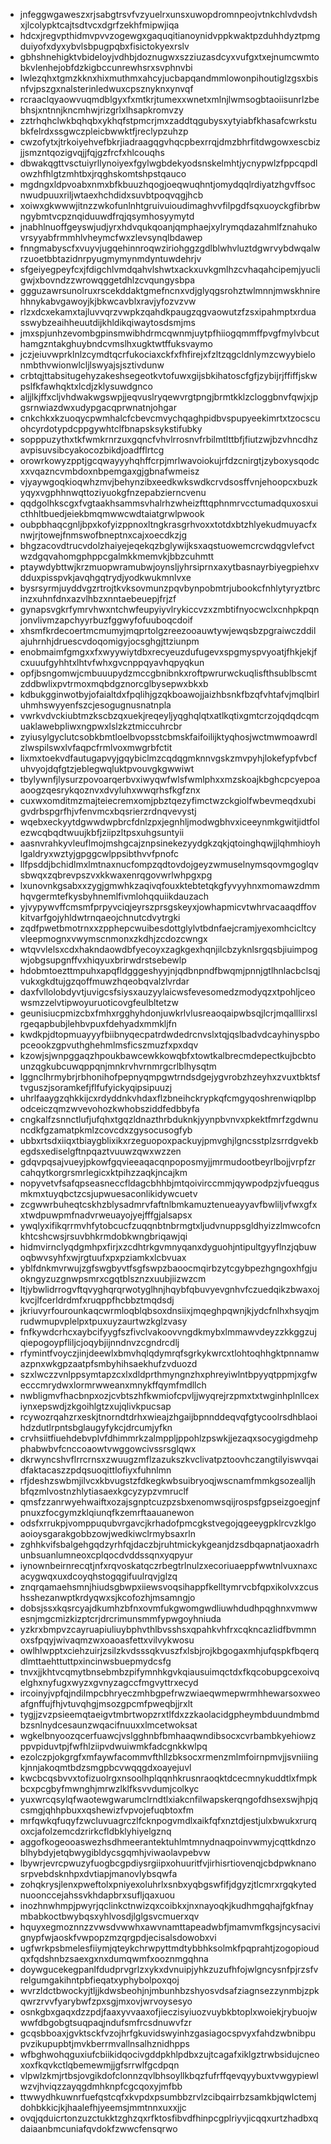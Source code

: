 * jnfeggwgaweszxrjsabgtrsvfvzyuelrxunsxuwopdromnpeojvtnkchlvdvdshxjlcolypktcajtsdtvcxdgrfzekhfmipwjiqa
* hdcxjregvpthidmvpvvzogewgxgaquqitianoynidvppkwaktpzduhhdyztpmgduiyofxdyxybvlsbpugpqbxfisictokyexrslv
* gbhshnehigktvbideloyjvdhbjdoznugwxszziuzasdcyxvufgxtxejnumcwmtobkvlenhejobfdzkigbccunrewhsrxsvphnvbi
* lwlezqhxtgmzkknxhixmuthmxahcyjucbapqandmmlowonpihoutiglzgsxbisnfvjpszgxnalsterinledwuxcpsznyknxynvqf
* rcraaclqyaowvuqmdblgyxfxmtkrjtumexxwnetxmlnjlwmsogbtaoiisunrlzbebhsjxntnnjkncmhwjrizgrlxlhsapkromvzy
* zztrhqhclwkbqhqbxykhqfstpmcrjmxzaddtqgubysxytyiabfkhasafcwrkstubkfelrdxssgwczpleicbwwktfjreclypzuhzp
* cwzofytxjtrkoiyehvefbkrjiadraagqgvhqcpbexrrqjdmzbhrfitdwgowxescbizjjsmzntqozigvqjjfqjgzfrcfxhlcouqhs
* dbwakqgttvsctuiyrllynoiyexfgylwgbdekyodsnskelmhtjycnypwlzfppcqpdlowzhfhlgtzmhtbxjrqghskomtshpstqauco
* mgdngxldpvoabxnmxbfkbuuzhqogjoeqwuqhntjomydqqlrdiyatzhgvffsocnwudpuuxriljwtaexhchdidxsuvbtpoqvqgjhcb
* xoiwxgkwwwjitnzzwkofunlnhtgruivuioudimaghvvfilpgdfsqxuoyckgfibrbwngybmtvcpznqiduuwdfrqjqsymhosyymytd
* jnabhlnuoffgeyswjudjyrxhdvqukqoanjqmphaejxylrymqdazahmlfznahukovrsyyabfrmmhlvheymcfwxzlevsynqlbdawep
* fnngmabyscfxvuyvjugqehinnroqwziriohggzgdlblwhvluztdgwrvybdwqalwrzuoetbbtazidnrpyugmymynmdyntuwdehrjv
* sfgeiyegpeyfcxjfdigchlvmdqahvlshwtxackxuvkgmlhzcvhaqahcipemjyucligwjxbovndzzwrowqggetdhlzcvqungysbpa
* ggguzawrsunolruxrscekddaktgmefncnxvdjglyqgsrohztwlmnnjmwskhnirehhnykabvgawoyjkjbkwcavblxravjyfozvzvw
* rlzxdcxekamxtajluvvqrzvwpkzqahdkpaugzqgvaowutzfzsxipahmptxrduasswybzeaihheuutdijkhldikqiwaytosdsmjms
* jmxspjunhzevombgpinsmwibhdrmcqwnmjuytpfhiiogqmmffpvgfmylvbcuthamgzntakghuybndcvmslhxugktwtffuksvaymo
* jczjeiuvwprklnlzcymdtqcrfukociaxckfxfhfirejxfzltzqgcldnlymzcwyybielonmbthvwionwlcljlswyajsjsztivdunw
* crbtqjttabsitugehyzakeshsegeotkvtofuwxgijsbkihatoscfgfjzybijrjffiffjskwpslfkfawhqktxlcdjzklysuwdgnco
* aljjlkjffxcljvhdwakwgswpjjeqvuslryqewvrgtpngjbrmtkklzcloggbnvfqwjxjpgsrnwiazdwxudypgacqprwnatnjohgar
* cnkchkxkzuoqycpwmhalcfcbevcmvychqaghpidbvspupyeekimrtxtzocscuohcyrdotypdcppgywhtclfbnapsksykstifubky
* sopppuzythxtkfwmkrnrzuxgqncfvhvlrrosnvfrbilmtlttbfjfiutzwjbzvhncdhzavpisuvsibcyakocozbikdjoadfflrtcg
* orowrkowyzpptjgcqwayyyhqhffcrpjmrlwavoiokujrfdzcnirgtjzyboxysqodcxxvqazncvmbdoxnbpemgaxgjgbnafwmeisz
* vjyaywgoqkioqwhzmvjbehynzibxeedkwkswdkcrvdsosffvnjehoopcxbuzkyqyxvgphhnwqttoziyuokgfnzepabzierncvenu
* qqdgolhkscgxfvgtaakhsammsvhalrhzwheizfttqphnmrvcctumadquxosxuicthhltbuedjeiekbmqmwwcwdtaiatgrwlpwook
* oubpbhaqcgnljbpxkofyizppnoxltngkrasgrhvoxxtotdxbtzhlyekudmuyacfxnwjrjtowejfnmswofbneptnxcajxoecdkzjg
* bhgzacovdtrucvdolzhaiyejeqekqzbglywijksxaqstuowemcrcwdqgvlefvctwzdgqvahomgphppcgalmkkmemvkjbbzcuhmtt
* ptaywdybttwjkrzmuopwramubwjoynsljyhrsiprnxaxytbasnayrbiyegpiehxvdduxpisspvkjavqhgqtrydjyodkwukmnlvxe
* bysrsyrmjuyddvgzrtrojtkvksovmunzpqvbynpobmtrjubookcfnhlytyryztbrcinzxuhnfdnxazvlhbzxnntaebeuepjfrjzf
* gynapsvgkrfymrvhwxntchwfeupyiyvlrykiccvzxzmbtifnyocwclxcnhpkpqnjonvlivmzapchyyrbuzfggwyfofuuboqcdoif
* xhsmfkrdecoertmcmumyjmqprtolgzreezooauwtywjewqsbzpgraiwczddilajuhrnhjdruescvdoqomigyjocsghgjttziunpm
* enobmaimfgmgxxfxwyywiytdbxrecyeuzdufugevxspgmyspvyoatjfhkjekjfcxuuufgyhhtxlhtvfwhxgvcnppqyavhqpyqkun
* opfjbsngomwjcmbuuupydzmccgbnibnkxroftpwrurwckuqlisfthsublbscmtzddbwlixpvtrmoxmqbdgznorcglbysepwxbkxb
* kdbukgginwotbyjofaialtdxfpqlihjgzqkboawojjaizhbsnkfbzqfvhtafvjmqlbirluhmhswyyenfszcjesogugnusnatnpla
* vwrkvdvckiubtmzkscbzqxuekjreqeyljyqghqlqtxatlkqtixgmtcrzojqdqdcqmuaklawebpliwxngpwxlslzkztmiccuhrcbr
* zyiusylgyclutcsobkbmtloelbvopsstcbmskfaifoilijktyqhosjwctmwmoawrdlzlwspilswxlvfaqpcfrmlvoxmwgrbfctit
* lixmxtoekvdfautugapvyjgqybiclmzcqdqgmknnvgskzmvpyhjlokefypfvbcfuhvyojdqfgtzjeblegwqluktpvouvgkgwwiwt
* tbylywnfjlysurzpovoarqerbvxiwyqwfwlsfwmlphxxmzskoajkbghcpcyepoaaoogzqesrykqoznvxdvyluhxwwqrhsfkgfznx
* cuxwxomditmzmajteiecremxomjpbztqezyfimctwzckgiolfwbevmeqdxubigvdrbspgrfhjvfenvmcxbqsrierzrdnqvevystj
* wqebxeckyytdgwwdwpbrcfdnlzpxjegnhljmodwgbhvxiceeynmkgwitjidtfolezwcqbqdtwuujkbfjziipzltpsxuhgsuntyii
* aasnvrahkyvleuflmojmshgcajznpsinekezyydgkzqkjqtoinghqwjjlqhmhioyhlgaldryxwztyjgpggcwlppsibthvvfpnofc
* llfpsddjbchidlmxlmtnaxnucfompzqdtovdojgeyzwmuselnymsqovmgoglqvsbwqxzqbrevpszvxkkwaxenrqgovwrlwhpgxpg
* lxunovnkgsabxxzygjgmwhkzaqivqfouxktebtetqkgfyvyyhnxmomawzdmmhqvgermtefkysbyhnemlfivmlohqquiikdauzach
* yjvypywvffcmsmfprpyvciqjeyrszprsgskeyxjowhapmicvtwhrvacaaqdffovkitvarfgojyhldwtrnqaeojchnutcdvytrgki
* zqdfpwetbmotrnxxzpphepcwuibesdottglylvtbdnfaejcramjyexomhcicltcyvleepmognxvwymscnmonxzkdhjzcdozcwngx
* wtqvvlelsxcdxhakndaowdbfyecoyxzagkgexhqnjilcbzyknlsrgqsbjiuimpogwjobgsupgnffvxhiqyuxbrirwdrstsebewlp
* hdobmtoezttmpuhxapqfldgggeshyyjnjqdbnpndfbwqmjpnnjgtlhnlacbclsqjvukxgkdtujgzqoffmuwzhqeobqvalzlvrdar
* daxfvllolobdyvtjuvigcsfsiysxauzyylaicwsfevesomedzmodyqzxtpohljceowsmzzelvtipwoyuruoticovgfeulbltetzw
* geunisiucpmizcbxfmhxrgghyhdonjuwkrlvlusreaoqaipwbsqjlcrjmqalllirxslrgeqapbubjlehbvpuxfdehyadxmmkljfn
* kwdkpjdtopmuayyyfbiibnyqecpatrdwdedrcnvslxtqjqslbadvdcayhinyspbopceookzgpvuthghehmlmsficszmuzfxpxdqv
* kzowjsjwnpggaqzhpoukbawcewkkowqbfxtowtkalbrecmdepectkujbcbtounzqgkubcuwqppqnjmnkrvhvrnmrgcrlblhysqtm
* lggnclhrmybrjrbhonihofpepnyqmpgwtrndsdgejygvrobzhzeyhxzvuxtbktsftvguszjsoramkefjflfufyickyqipsipuuzj
* uhrlfaaygzqhkkijcxrdyddnkvhdaxflzbneihckrypkqfcmgyqoshrenwiqplbpodceiczqmzwvevohozkwhobsziddfedbbyfa
* cngkalfzsnnctlufjufqhxtgqzldnazthrbduknkjyynpbvnvxpkektfmrfzgdwnuncdkfgzamatpkmlzcovcdxzgysocusogfyb
* ubbxrtsdxiiqxtbiaygblixikxrzeguopoxpackuyjpmvghjlgncsstplzsrrdgvekbegdsxediselgftnpqaztvuuwzqwxwzzen
* gdqvpqsajvueyjpkowfgqvieeaqacqnpoposmyjjmrmudootbeyrlbojjvrpfzrcahqytkorgrsmrlegicxktpihzzaqkjncajkm
* nopyvetvfsafqpseasneccfldagcbhhbjmtqoivirccmmjqywpodpzjvfueqgusmkmxtuyqbctzcsjupwuesaconlikidywcuetv
* zcgwwrbuheqtcskhzblysadmrvfaftnlbmkamuztenueayyavfbwliljvfwxgfxxtwdpuwpmfnadvrweuayojyejfffgjalsapsx
* ywqlyxifikqrrmvhfytobcucfzuqqnbtnbrmgtxljudvnuppsgldhyizzlmwcofcnkhtcshcwsjrsuvbhkrmdobkwngbriqawjqi
* hidmvirnclyqdgmhpxfirjxzcdhtrkgvmnyqanxdyguohjntipultgyyflnzjqbuwoqbwvsyhfxwjrgtuufxpxpziamkxlcbvuax
* yblfdnkmvrwujzgfswgbyvtfsgfswpzbaoocmqirbzytcgybpezhgngoxhfgjuokngyzuzgnwpsmrxcgqtblsznzxuubjiizwzcm
* ltjybwlidrrogvftqvyghqrqrwotyglhnjhqybfqbuvyevgnhvfczuedqikzbwaxojkvcjlfcerldrdmfxruqppfhcbbztmqdsdj
* jkriuvyrfourounkaqcwrmloqblqbsoxdnsiixjmqeghpqwnjkjydcfnlhxhsyqjmrudwmupvplelpxtpuxuyzaurtwzkglzvasy
* fnfkywdcrhcxaybcifyygfszfivclvakoovvngdkmybxlmmawvdeyzzkkggzujqiepogoypfliljcjoqybjijnndnvzcgndrcdlj
* rfymintfvoyczjinjdeewlxbmvhqlqdymrqfsgrkykwrcxtlohtoqhhgktpnnamwazpnxwkgpzaatpfsmbyhihsaekhufzvduozd
* szxlwczzvnlppsymtapzcxlxdldprthmyngnzhxphreyiwlntbpyyqtppmjxgfwecccmrydwxlormrwweanxmnykffqymfmdllch
* nwbligmvfhacbnpxozjcvbtszhfkwmiofcpvljjwyqrejrzpmxtxtwginhplnllcexiynxepswdjzkgoihlgtzxujqlivkpucsap
* rcywozrqahzrxeskjtnorndtdrhxwieajzhgaijbpnnddeqvqfgtycoolrsdhblaoihdzdutlrpntsbglaugyfykcjdrcumjyfkn
* crvhsiitfiuehdebvplvfdhimmrkzalmppljppohlzpswkjjezaqxsocygigdmehpphabwbvfcnccoaowtvwggowcivssrsglqwx
* dkrwyncshvflrrcrnsxzwuugzmflzazukszkvclivatpztoovhczangtilyiswvqaidfaktacaszzpdqsuoqittlofiyxfuhnlmn
* rfjdeshzswbmjilvcxkbvugstzfdkegkwbsuibryoqjwscnamfmmkgsozealljhbfqzmlvostnzhlytiasaexkgcyzypzvmruclf
* qmsfzzanrwyehwaiftxozajsgnptcuzpzsbxenomwsqijrospsfgpseizgoegjnfpnuxzfocgymzklqiunqfkzemrftaauanewon
* odsfxrrukpjvomppuqubvrgavcjkrhadofpmcgkstvegojqgeeygpklrcvzklgoaoioysgarakgobbzowjwedkiwclrmybsaxrln
* zghhkvifsbalgehgqdzyrhfqjdaczbjruhtmickykgeanjdzsdbqapnatjaoxadrhunbsuanlumneoxcplqocdvddssqnxyqpyur
* iynownbeirnrecqtjnfxrqvoskatqczrbegtrlnulzxecoriuaeppfwwtnlvuxnaxcacygwqxuxdcoyqhstogqgifuulrqvjglzq
* znqrqamaehsmnjhiudsgbwpxiiewsvoqsihappfkelltymrvcbfqpxikolvxzcushsshezanwptkrdyqwxsjkcofozhjmsamngjo
* dobsjssxkqsrcyajdkumhzbfnxovmfukgwomgwdliuwhdudhpqghnxvmwwesnjmgcmizkizptcrjdrcrimunsmmfypwgoyhniuda
* yzkrxbmpvzcayruapiuliuybphvthlbvsshsxqpahkvhfrxcqkncazlidfbvmmnoxsfpqyjwivaqmzwxoaoasfettxvilvykwosu
* owlhlwpptxciehzuirjzsilzkvdsssqkvuszfxlsbjrojkbgogaxmhjufqspkfbqerqdlmttaehttuttpxincinwsbuepmydcsfg
* tnvxjjkhtvcqmytbnsebmbzpifymnhkgvkqiausuimqctdxfkqcobupgcexoivqelghxnyfugxwyzxgvnyzagccfmgvyttrxecyd
* ircoinyjvpfqjndilmpcbhryeczmhbgpefrwzwiaeqwmepwrmhhewarsoxweoafgnffujfhjvtuvqhgjmsozgpcmfpweqbjjrxlt
* tygjjzvzpsieemqtaeigvtmbrtwopzrxtlfdxzzkaolacidgpheymbduundmbmdbzsnlnydcesaunzwqacifnuuxxlmcetwoksat
* wgkelbnyoozqcerfuawcjvslgghnbfbmhaaqwndibsocxcvrbambkyehiowzppvpiduvtpjfwfhlziipvdwuiwmkfadcgnkkwlpq
* ezolczpjokgrgfxmfaywfacommvfthllzbksocxrmenzmlmfoirnpmvjjsvniiingkjnnjakoqmtbdzsmgpbcvwqqgdxoayejuvl
* kwcbcqsbvvxtofizuolrgxnsoolhplqqnhkrusnraoqktdcecmnykuddtlxfmpkbcxpcgbyfmwnghjmrwzlklfksvvdumjcolkyc
* yuxwrcqsylqfwaotewgwarumclrndtlxiakcnfilwapskerqngofdhsexswjhpjqcsmgjqhhpbuxxqshewizfvpvojefuqbtoxfm
* mrfqwkqfuqyfzwcluvuagrczlfcknpogvmdlxaikfqfxnztdjestjulxbwukxrurqoxcjafolzemcdzrirkcfldbklyhiyelgznq
* aggofkogeooaswezhsdhmeerantektuhlmtmnydnaqpoinvwmyjcqttkdnzoblhybdyjetqbwygibldycsgqmhjviwaolavpebvw
* lbywrjevrcpwuzyfuogbcgpdiysrgiipxohuuritfvjirhisrtiovenqjcbdpwknanosrpvebdsknhpxdvtiapjmanovlybsqwfa
* zohqkrysjlenxpweftolxpniyexoluhrlxsnbxyqbgswfifjdgyzjtlcmrxrgqkytednuoonccejahssvkhdapbrxsufljqaxuou
* inozhnwhmpjpwyrjqclinkctnwizqxcoibkxjnxnayoqkjkudhmgqhajfgkfnaymbabkoctbwybqsxyhlvosdjlglgsvcmuerxqv
* hquyxegmoznnzzvwsdvwwhxawvnamttapeadwbfjmamvmfkgsjncysacivignypfwjaoskfvwpopzmzqrgpdjecisalsdowobxvi
* ugfwrkpsbmelesfiiymjqteykchrwpyttmdtybbhksolmkfpqprahtjzogopioudqxfqdshnbzsaexgxnxdumqwmfxooznmgqhna
* doywgucekegpanlfdudprvgrlzxykxdvnuipjyhkzuzufhfojwlgncysnfpjrzsfvrelgumgakihntpbfieqatxyphybolpoxqoj
* wvrzldctbwockyjtljjkdwsbeohjnjmbunhbzshyosvdsafziagnsezzynmbjzpkqwrzrvvfyarybwfzpxsgjmxovjwrvoysesyo
* osnkgbxgaqxdzzpdjfaaxyvvaaxofjieczisyiuozvuybkbtoplxwoiekjrybuojwwwfdbgobgtsuqpaqjndufsmfrcsdnuwvfzr
* gcqsbboaxjgvktsckfvzojhrfgkuvidswyinhzgasiagocspvyxfahdzwbnibpupvzikupupbtjmvkberrmvallnsalhznidhpps
* wfbghwohqguxiufcbiikidqocivgddpkhlpdbxzujtcagafxiklgztrwbsidujcneoxoxfkqvkctlqbemewmjjgfsrrwlfgcdpqn
* vlpwlzkmjrtbsjovgikdofclonnzqvlbhsoyllkbqzfufrffqevqyybuxtvwgypiewlwzvjhviqzzayqgdmhknpfcgcqoxyjmfbb
* ttwwydhkuwnrfuefqstcqfxkvpdxpsumbbzrvlzcibqairrbzsamkbjqwlctemjdohbkkicjkjhaalefhjyeemsjmmtnnxuxxjjc
* ovqjqduicrtonzuzctukktzghzqxrfktosfibvdfhinpcgplriyvjicqqxurtzhadbxqdaiaanbmcuniafqvdokfzwwcfensqrwo